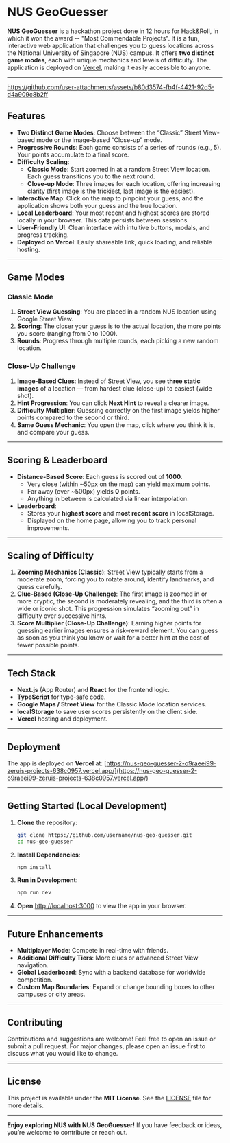 

# NUS GeoGuesser

**NUS GeoGuesser** is a hackathon project done in 12 hours for Hack&Roll, in which it won the award -- "Most Commendable Projects". It is a fun, interactive web application that challenges you to guess locations across the National University of Singapore (NUS) campus. It offers **two distinct game modes**, each with unique mechanics and levels of difficulty. The application is deployed on [Vercel](https://nus-geo-guesser-2-o9raeei99-zeruis-projects-638c0957.vercel.app/), making it easily accessible to anyone.

---
https://github.com/user-attachments/assets/b80d3574-fb4f-4421-92d5-d4a909c8b2ff

## Features

- **Two Distinct Game Modes**: Choose between the “Classic” Street View-based mode or the image-based “Close-up” mode.
- **Progressive Rounds**: Each game consists of a series of rounds (e.g., 5). Your points accumulate to a final score.
- **Difficulty Scaling**:  
  - **Classic Mode**: Start zoomed in at a random Street View location. Each guess transitions you to the next round.  
  - **Close-up Mode**: Three images for each location, offering increasing clarity (first image is the trickiest, last image is the easiest).
- **Interactive Map**: Click on the map to pinpoint your guess, and the application shows both your guess and the true location.
- **Local Leaderboard**: Your most recent and highest scores are stored locally in your browser. This data persists between sessions.
- **User-Friendly UI**: Clean interface with intuitive buttons, modals, and progress tracking.
- **Deployed on Vercel**: Easily shareable link, quick loading, and reliable hosting.

---

## Game Modes

### Classic Mode
1. **Street View Guessing**: You are placed in a random NUS location using Google Street View.  
2. **Scoring**: The closer your guess is to the actual location, the more points you score (ranging from 0 to 1000).  
3. **Rounds**: Progress through multiple rounds, each picking a new random location.

### Close-Up Challenge
1. **Image-Based Clues**: Instead of Street View, you see **three static images** of a location — from hardest clue (close-up) to easiest (wide shot).  
2. **Hint Progression**: You can click **Next Hint** to reveal a clearer image.  
3. **Difficulty Multiplier**: Guessing correctly on the first image yields higher points compared to the second or third.  
4. **Same Guess Mechanic**: You open the map, click where you think it is, and compare your guess.

---

## Scoring & Leaderboard

- **Distance-Based Score**: Each guess is scored out of **1000**.  
  - Very close (within ~50px on the map) can yield maximum points.  
  - Far away (over ~500px) yields **0** points.  
  - Anything in between is calculated via linear interpolation.  
- **Leaderboard**:  
  - Stores your **highest score** and **most recent score** in localStorage.  
  - Displayed on the home page, allowing you to track personal improvements.

---

## Scaling of Difficulty

1. **Zooming Mechanics (Classic)**: Street View typically starts from a moderate zoom, forcing you to rotate around, identify landmarks, and guess carefully.
2. **Clue-Based (Close-Up Challenge)**: The first image is zoomed in or more cryptic, the second is moderately revealing, and the third is often a wide or iconic shot. This progression simulates “zooming out” in difficulty over successive hints.
3. **Score Multiplier (Close-Up Challenge)**: Earning higher points for guessing earlier images ensures a risk–reward element. You can guess as soon as you think you know or wait for a better hint at the cost of fewer possible points.

---

## Tech Stack

- **Next.js** (App Router) and **React** for the frontend logic.  
- **TypeScript** for type-safe code.  
- **Google Maps / Street View** for the Classic Mode location services.  
- **localStorage** to save user scores persistently on the client side.  
- **Vercel** hosting and deployment.

---

## Deployment

The app is deployed on **Vercel** at:
[https://nus-geo-guesser-2-o9raeei99-zeruis-projects-638c0957.vercel.app/](https://nus-geo-guesser-2-o9raeei99-zeruis-projects-638c0957.vercel.app/)

---

## Getting Started (Local Development)

1. **Clone** the repository:
   ```bash
   git clone https://github.com/username/nus-geo-guesser.git
   cd nus-geo-guesser
   ```
2. **Install Dependencies**:
   ```bash
   npm install
   ```
3. **Run in Development**:
   ```bash
   npm run dev
   ```
4. **Open** [http://localhost:3000](http://localhost:3000) to view the app in your browser.

---

## Future Enhancements

- **Multiplayer Mode**: Compete in real-time with friends.  
- **Additional Difficulty Tiers**: More clues or advanced Street View navigation.  
- **Global Leaderboard**: Sync with a backend database for worldwide competition.  
- **Custom Map Boundaries**: Expand or change bounding boxes to other campuses or city areas.

---

## Contributing

Contributions and suggestions are welcome! Feel free to open an issue or submit a pull request. For major changes, please open an issue first to discuss what you would like to change.

---

## License

This project is available under the **MIT License**. See the [LICENSE](LICENSE) file for more details.

---

**Enjoy exploring NUS with NUS GeoGuesser!** If you have feedback or ideas, you’re welcome to contribute or reach out.
